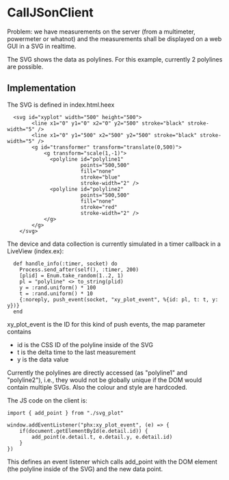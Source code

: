 # CallJSonClient

Problem: we have measurements on the server (from a multimeter, powermeter or whatnot)
and the measurements shall be displayed on a web GUI in a SVG in realtime.

The SVG shows the data as polylines. For this example, currently 2 polylines are possible.

## Implementation

The SVG is defined in index.html.heex

```
  <svg id="xyplot" width="500" height="500">
        <line x1="0" y1="0" x2="0" y2="500" stroke="black" stroke-width="5" />
        <line x1="0" y1="500" x2="500" y2="500" stroke="black" stroke-width="5" />
        <g id="transformer" transform="translate(0,500)">
            <g transform="scale(1,-1)">
              <polyline id="polyline1"
                        points="500,500"
                        fill="none"
                        stroke="blue"
                        stroke-width="2" />
              <polyline id="polyline2"
                        points="500,500"
                        fill="none"
                        stroke="red"
                        stroke-width="2" />
            </g>
        </g>
    </svg>
```

The device and data collection is currently simulated in a timer callback in a LiveView (index.ex):

```
  def handle_info(:timer, socket) do
    Process.send_after(self(), :timer, 200)
    [plid] = Enum.take_random(1..2, 1)
    pl = "polyline" <> to_string(plid)
    y = :rand.uniform() * 100
    t = :rand.uniform() * 10
    {:noreply, push_event(socket, "xy_plot_event", %{id: pl, t: t, y: y})}
  end
```

xy_plot_event is the ID for this kind of push events,
the map parameter contains
- id is the CSS ID of the polyline inside of the SVG
- t  is the delta time to the last measurement
- y  is the data value

Currently the polylines are directly accessed (as "polyline1" and "polyline2"), i.e., they would not be globally unique
if the DOM would contain multiple SVGs.
Also the colour and style are hardcoded.

The JS code on the client is:

```
import { add_point } from "./svg_plot"

window.addEventListener("phx:xy_plot_event", (e) => {
    if(document.getElementById(e.detail.id)) {
        add_point(e.detail.t, e.detail.y, e.detail.id)
    }
})
```

This defines an event listener which calls add_point with the DOM element (the polyline inside of the SVG) and the new data point.
